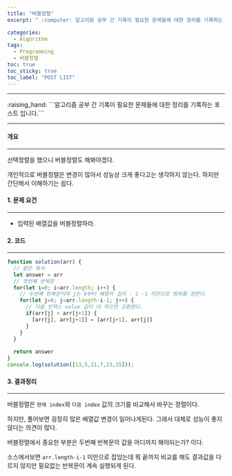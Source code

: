 ```yaml
---
title: "버블정렬"
excerpt: " :computer: 알고리즘 공부 간 기록이 필요한 문제들에 대한 정리를 기록하는 포스트 입니다."

categories:
  - Algorithm
tags:
  - Programming
  - 버블정렬
toc: true
toc_sticky: true
toc_label: "POST LIST"
---
```


<hr>
:raising_hand:  ```알고리즘 공부 간 기록이 필요한 문제들에 대한 정리를 기록하는 포스트 입니다.```
<hr>

#### 개요
---

선택정렬을 했으니 버블정렬도 해봐야겠다.

개인적으로 버블정렬은 변경이 많아서 성능상 크게 좋다고는 생각하지 않는다.
하지만 간단해서 이해하기는 쉽다.

#### 1. 문제 요건

---

- 입력된 배열값을 버블정렬하라.

#### 2. 코드

---

```javascript
function solution(arr) {
  // 얕은 복사
  let answer = arr
  // 첫번째 반복문
  for(let i=0; i<arr.length; i++) {
    // 두번쨰 반복문이며 j는 0부터 배열의 길이 - i -1 미만으로 범위를 정한다.
    for(let j=0; j<arr.length-i-1; j++) {
      // 다음 인덱스 value 값이 더 작으면 교환한다.
      if(arr[j] > arr[j+1]) {
        [arr[j], arr[j+1]] = [arr[j+1], arr[j]]
      }
    }
  }
  
  return answer
}
console.log(solution([13,5,11,7,23,15]));
```

#### 3. 결과정리

---

버블정렬은 `현재 index`와 `다음 index` 값의 크기를 비교해서 바꾸는 정렬이다.

하지만, 풀어보면 굉장히 많은 배열값 변경이 일어나게된다.
그래서 대체로 성능이 좋지 않다는 의견이 많다.

버블정렬에서 중요한 부분은 두번째 반복문의 값을 어디까지 해야되는가? 이다.

소스에서보면 `arr.length-i-1` 미만으로 잡았는데 뭐 끝까지 비교를 해도 결과값을 다르지 않지만
필요없는 반복문이 계속 실행되게 된다.



